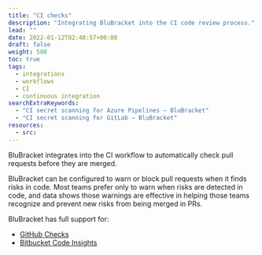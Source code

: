 ```yaml
---
title: "CI checks"
description: "Integrating BluBracket into the CI code review process."
lead: ""
date: 2022-01-12T02:48:57+00:00
draft: false
weight: 500
toc: true
tags:
  - integrations
  - workflows
  - CI
  - continuous integration
searchExtraKeywords:
  - "CI secret scanning for Azure Pipelines – BluBracket"
  - "CI secret scanning for GitLab – BluBracket"
resources:
  - src:
---
```


BluBracket integrates into the CI workflow to automatically check pull requests before they are merged.

BluBracket can be configured to warn or block pull requests when it finds risks in code. Most teams prefer only to warn when risks are detected in code, and data shows those warnings are effective in helping those teams recognize and prevent new risks from being merged in PRs.

BluBracket has full support for:

- [GitHub Checks](/how-to/ci-checks/github-checks/)
- [Bitbucket Code Insights](/how-to/ci-checks/bitbucket-insights/)


